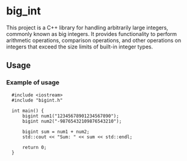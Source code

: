 # big_int

This project is a C++ library for handling arbitrarily large integers, commonly known as big integers.
It provides functionality to perform arithmetic operations, comparison operations, and other operations on integers that exceed the size limits of built-in integer types.

## Usage

### Example of usage

      #include <iostream>
      #include "bigint.h"
      
      int main() {
          bigint num1("12345678901234567890");
          bigint num2("-98765432109876543210");
      
          bigint sum = num1 + num2;
          std::cout << "Sum: " << sum << std::endl;
      
          return 0;
      }
      
